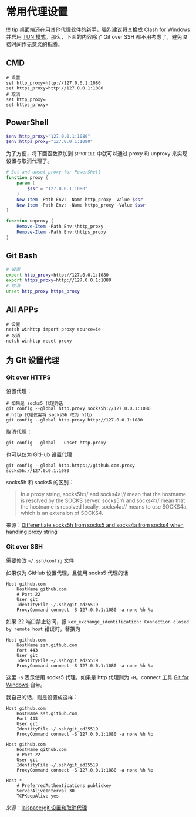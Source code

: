# 常用代理设置

!!! tip
    桌面端还在用其他代理软件的新手，强烈建议将其换成 Clash for Windows 并启用 [TUN 模式]。那么，下面的内容除了 Git over SSH 都不用考虑了，避免浪费时间作无意义的折腾。

## CMD

```shell
# 设置
set http_proxy=http://127.0.0.1:1080
set https_proxy=http://127.0.0.1:1080
# 取消
set http_proxy=
set https_proxy=
```

## PowerShell

```powershell
$env:http_proxy="127.0.0.1:1080"
$env:https_proxy="127.0.0.1:1080"
```

为了方便，将下面函数添加到 `$PROFILE` 中就可以通过 proxy 和 unproxy 来实现设置与取消代理了。

```powershell
# Set and unset proxy for PowerShell
function proxy {
    param (
        $ssr = "127.0.0.1:1080"
    )
    New-Item -Path Env: -Name http_proxy -Value $ssr
    New-Item -Path Env: -Name https_proxy -Value $ssr
}

function unproxy {
    Remove-Item -Path Env:\http_proxy
    Remove-Item -Path Env:\https_proxy
}
```

## Git Bash

```bash
# 设置
export http_proxy=http://127.0.0.1:1080
export https_proxy=http://127.0.0.1:1080
# 取消
unset http_proxy https_proxy
```

## All APPs

```shell
# 设置
netsh winhttp import proxy source=ie
# 取消
netsh winhttp reset proxy
```

## 为 Git 设置代理

### Git over HTTPS

设置代理：

```shell
# 如果是 socks5 代理的话
git config --global http.proxy socks5h://127.0.0.1:1080
# http 代理仅需将 socks5h 改为 http
git config --global http.proxy http://127.0.0.1:1080
```

取消代理：

```shell
git config --global --unset http.proxy
```

也可以仅为 GitHub 设置代理

```shell
git config --global http.https://github.com.proxy socks5h://127.0.0.1:1080
```

socks5h 和 socks5 的区别：

> In a proxy string, socks5h:// and socks4a:// mean that the hostname is resolved by the SOCKS server. socks5:// and socks4:// mean that the hostname is resolved locally. socks4a:// means to use SOCKS4a, which is an extension of SOCKS4.

来源：[Differentiate socks5h from socks5 and socks4a from socks4 when handling proxy string]

### Git over SSH

需要修改 `~/.ssh/config` 文件

如果仅为 GitHub 设置代理，且使用 socks5 代理的话

```text
Host github.com
    HostName github.com
    # Port 22
    User git
    IdentityFile ~/.ssh/git_ed25519
    ProxyCommand connect -S 127.0.0.1:1080 -a none %h %p
```

如果 22 端口禁止访问，报 `kex_exchange_identification: Connection closed by remote host` 错误时，替换为

```text
Host github.com
    HostName ssh.github.com
    Port 443
    User git
    IdentityFile ~/.ssh/git_ed25519
    ProxyCommand connect -S 127.0.0.1:1080 -a none %h %p
```

这里 `-S` 表示使用 socks5 代理，如果是 http 代理则为 `-H`。connect 工具 [Git for Windows] 自带。

我自己的话，则是设置成这样：

```text
Host github.com
    HostName ssh.github.com
    Port 443
    User git
    IdentityFile ~/.ssh/git_ed25519
    ProxyCommand connect -S 127.0.0.1:1080 -a none %h %p

Host github.com
    HostName github.com
    # Port 22
    User git
    IdentityFile ~/.ssh/git_ed25519
    ProxyCommand connect -S 127.0.0.1:1080 -a none %h %p

Host *
    # PreferredAuthentications publickey
    ServerAliveInterval 30
    TCPKeepAlive yes
```

来源：[laispace/git 设置和取消代理]

[Differentiate socks5h from socks5 and socks4a from socks4 when handling proxy string]: https://github.com/urllib3/urllib3/issues/1035
[Git for Windows]: https://gitforwindows.org
[laispace/git 设置和取消代理]: https://gist.github.com/laispace/666dd7b27e9116faece6
[TUN 模式]: https://docs.cfw.lbyczf.com/contents/tun.html
